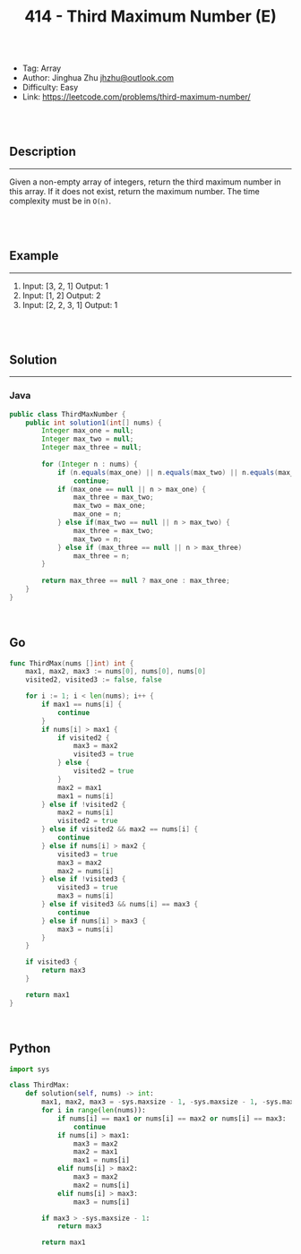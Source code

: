 # <center>414 - Third Maximum Number (E)</center> 



<br></br>

* Tag: Array
* Author: Jinghua Zhu <jhzhu@outlook.com>
* Difficulty: Easy
* Link: https://leetcode.com/problems/third-maximum-number/

<br></br>



## Description
----
Given a non-empty array of integers, return the third maximum number in this array. If it does not exist, return the maximum number. The time complexity must be in `O(n)`.

<br></br>



## Example
----
1. Input: [3, 2, 1] Output: 1
2. Input: [1, 2] Output: 2
3. Input: [2, 2, 3, 1] Output: 1

<br></br>



## Solution
----
### Java
```java
public class ThirdMaxNumber {
    public int solution1(int[] nums) {
    	Integer max_one = null;
        Integer max_two = null;
        Integer max_three = null;
        
        for (Integer n : nums) {
            if (n.equals(max_one) || n.equals(max_two) || n.equals(max_three))
            	continue;
            if (max_one == null || n > max_one) {
                max_three = max_two;
                max_two = max_one;
                max_one = n;
            } else if(max_two == null || n > max_two) {
                max_three = max_two;
                max_two = n;
            } else if (max_three == null || n > max_three)
                max_three = n;
        }
        
        return max_three == null ? max_one : max_three;
    }
}
```

<br>


## Go
```go
func ThirdMax(nums []int) int {
	max1, max2, max3 := nums[0], nums[0], nums[0]
	visited2, visited3 := false, false

	for i := 1; i < len(nums); i++ {
		if max1 == nums[i] {
			continue
		}
		if nums[i] > max1 {
			if visited2 {
				max3 = max2
				visited3 = true
			} else {
				visited2 = true
			}
			max2 = max1
			max1 = nums[i]
		} else if !visited2 {
			max2 = nums[i]
			visited2 = true
		} else if visited2 && max2 == nums[i] {
			continue
		} else if nums[i] > max2 {
			visited3 = true
			max3 = max2
			max2 = nums[i]
		} else if !visited3 {
			visited3 = true
			max3 = nums[i]
		} else if visited3 && nums[i] == max3 {
			continue
		} else if nums[i] > max3 {
			max3 = nums[i]
		}
	}

	if visited3 {
		return max3
	}

	return max1
}
```

<br>


## Python
```python
import sys

class ThirdMax:
    def solution(self, nums) -> int:
        max1, max2, max3 = -sys.maxsize - 1, -sys.maxsize - 1, -sys.maxsize - 1
        for i in range(len(nums)):
            if nums[i] == max1 or nums[i] == max2 or nums[i] == max3:
                continue
            if nums[i] > max1:
                max3 = max2
                max2 = max1
                max1 = nums[i]
            elif nums[i] > max2:
                max3 = max2
                max2 = nums[i]
            elif nums[i] > max3:
                max3 = nums[i]

        if max3 > -sys.maxsize - 1:
            return max3

        return max1
```
